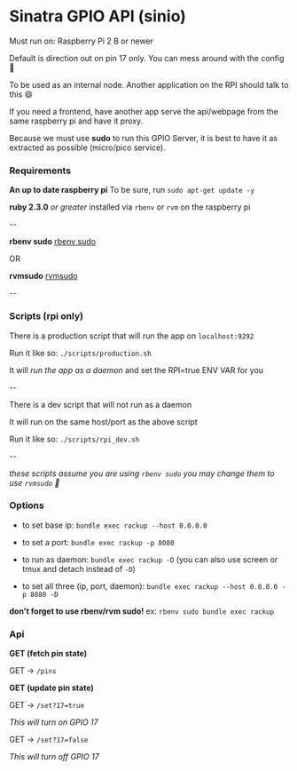 # Sinatra GPIO API (sinio)

Must run on: Raspberry Pi 2 B or newer

Default is direction out on pin 17 only. You can mess around with the config :tada:

To be used as an internal node. Another application on the RPI should talk to this :smile:

If you need a frontend, have another app serve the api/webpage from the same raspberry pi and have it proxy.

Because we must use **sudo** to run this GPIO Server, it is best to have it as extracted as possible (micro/pico service).

### Requirements

**An up to date raspberry pi** To be sure, run `sudo apt-get update -y`

**ruby 2.3.0** *or greater* installed via `rbenv` or `rvm` on the raspberry pi

--

**rbenv sudo** [rbenv sudo](https://github.com/dcarley/rbenv-sudo)

OR

**rvmsudo** [rvmsudo](https://rvm.io/integration/sudo)

--

### Scripts (rpi only)

There is a production script that will run the app on `localhost:9292`

Run it like so: `./scripts/production.sh`

It will *run the app as a daemon* and set the RPI=true ENV VAR for you

--

There is a dev script that will not run as a daemon

It will run on the same host/port as the above script

Run it like so: `./scripts/rpi_dev.sh`

--

*these scripts assume you are using `rbenv sudo` you may change them to use `rvmsudo` :rocket:*

### Options

* to set base ip: `bundle exec rackup --host 0.0.0.0`
* to set a port: `bundle exec rackup -p 8080`
* to run as daemon: `bundle exec rackup -D` (you can also use screen or tmux and detach instead of `-D`)

* to set all three (ip, port, daemon): `bundle exec rackup --host 0.0.0.0 -p 8080 -D`

**don't forget to use rbenv/rvm sudo!** ex: `rbenv sudo bundle exec rackup`

### Api

**GET (fetch pin state)**

GET -> `/pins`

**GET (update pin state)**

GET -> `/set?17=true`

*This will turn on GPIO 17*

GET -> `/set?17=false`

*This will turn off GPIO 17*
